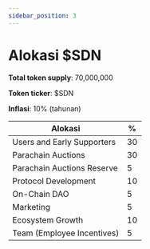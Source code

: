 ```yaml
---
sidebar_position: 3
---
```


# Alokasi $SDN

**Total token supply**: 70,000,000

**Token ticker**: $SDN

**Inflasi**: 10% (tahunan)

| Alokasi                    | %  |
| -------------------------- | -- |
| Users and Early Supporters | 30 |
| Parachain Auctions         | 30 |
| Parachain Auctions Reserve | 5  |
| Protocol Development       | 10 |
| On-Chain DAO               | 5  |
| Marketing                  | 5  |
| Ecosystem Growth           | 10 |
| Team (Employee Incentives) | 5  |
